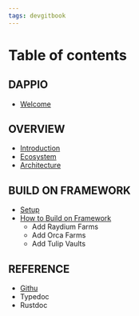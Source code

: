 ```yaml
---
tags: devgitbook
---
```


# Table of contents

## DAPPIO
  - [Welcome](welcome.md)

## OVERVIEW
  - [Introduction](introduction.md)
  - [Ecosystem](ecosystem.md)
  - [Architecture](architecture.md)

## BUILD ON FRAMEWORK
  - [Setup](setup.md)
  - [How to Build on Framework](how-to-build-on-framework.md)
    - Add Raydium Farms
    - Add Orca Farms
    - Add Tulip Vaults

## REFERENCE
  - [Githu](github.md)
  - Typedoc
  - Rustdoc


